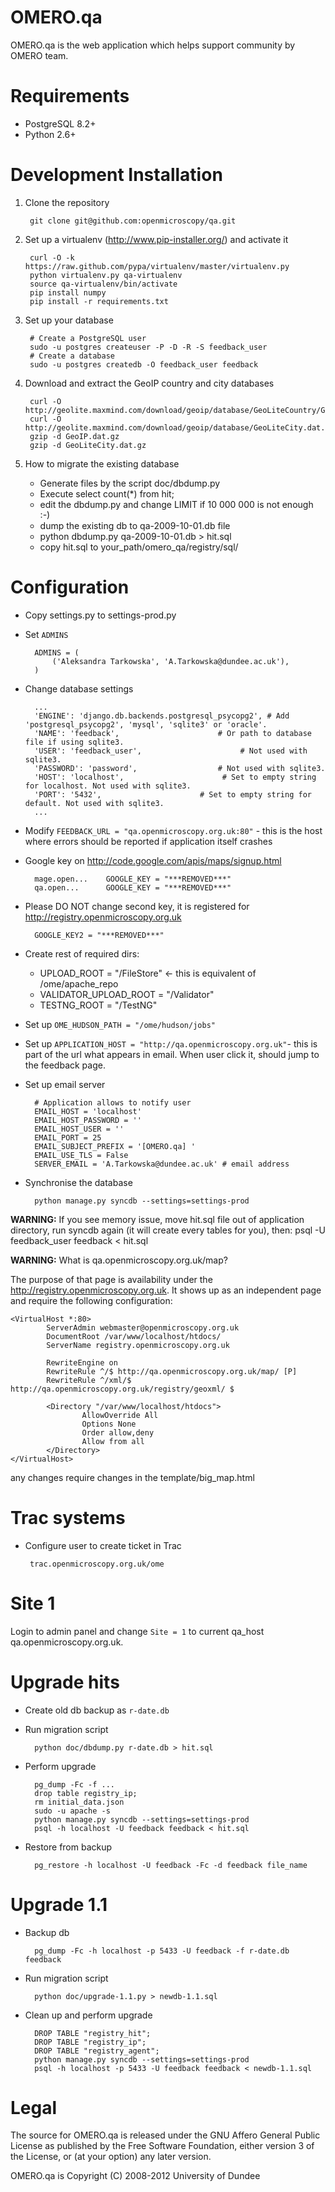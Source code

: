 OMERO.qa
========

OMERO.qa is the web application which helps support community by OMERO team.

Requirements
============

* PostgreSQL 8.2+
* Python 2.6+

Development Installation
========================

1. Clone the repository

        git clone git@github.com:openmicroscopy/qa.git

2. Set up a virtualenv (http://www.pip-installer.org/) and activate it

        curl -O -k https://raw.github.com/pypa/virtualenv/master/virtualenv.py
        python virtualenv.py qa-virtualenv
        source qa-virtualenv/bin/activate
        pip install numpy
        pip install -r requirements.txt

3. Set up your database

        # Create a PostgreSQL user
        sudo -u postgres createuser -P -D -R -S feedback_user
        # Create a database
        sudo -u postgres createdb -O feedback_user feedback

4. Download and extract the GeoIP country and city databases

        curl -O http://geolite.maxmind.com/download/geoip/database/GeoLiteCountry/GeoIP.dat.gz
        curl -O http://geolite.maxmind.com/download/geoip/database/GeoLiteCity.dat.gz
        gzip -d GeoIP.dat.gz
        gzip -d GeoLiteCity.dat.gz

5. How to migrate the existing database
    * Generate files by the script doc/dbdump.py
    * Execute select count(*) from hit;
    * edit the dbdump.py and change LIMIT if 10 000 000 is not enough :-)
    * dump the existing db to qa-2009-10-01.db file
    * python dbdump.py  qa-2009-10-01.db > hit.sql
    * copy hit.sql to your_path/omero_qa/registry/sql/

Configuration
=============

* Copy settings.py to settings-prod.py

* Set `ADMINS`

        ADMINS = (
            ('Aleksandra Tarkowska', 'A.Tarkowska@dundee.ac.uk'),
        )

* Change database settings

        ...
        'ENGINE': 'django.db.backends.postgresql_psycopg2', # Add 'postgresql_psycopg2', 'mysql', 'sqlite3' or 'oracle'.
        'NAME': 'feedback',                      # Or path to database file if using sqlite3.
        'USER': 'feedback_user',                      # Not used with sqlite3.
        'PASSWORD': 'password',                  # Not used with sqlite3.
        'HOST': 'localhost',                      # Set to empty string for localhost. Not used with sqlite3.
        'PORT': '5432',                      # Set to empty string for default. Not used with sqlite3.
        ...

* Modify `FEEDBACK_URL = "qa.openmicroscopy.org.uk:80"` - this is the host where errors should be reported if application itself crashes

* Google key on http://code.google.com/apis/maps/signup.html 

        mage.open...    GOOGLE_KEY = "***REMOVED***"
        qa.open...      GOOGLE_KEY = "***REMOVED***"

* Please DO NOT change second key, it is registered for http://registry.openmicroscopy.org.uk

        GOOGLE_KEY2 = "***REMOVED***"
    
* Create rest of required dirs:
    * UPLOAD_ROOT = "/FileStore" <- this is equivalent of /ome/apache_repo
    * VALIDATOR_UPLOAD_ROOT = "/Validator"
    * TESTNG_ROOT = "/TestNG"
 
* Set up `OME_HUDSON_PATH = "/ome/hudson/jobs"`

* Set up `APPLICATION_HOST = "http://qa.openmicroscopy.org.uk"`- this is part of the url what appears in email. When user click it, should jump to the feedback page.

* Set up email server
    
        # Application allows to notify user
        EMAIL_HOST = 'localhost'
        EMAIL_HOST_PASSWORD = ''
        EMAIL_HOST_USER = ''
        EMAIL_PORT = 25
        EMAIL_SUBJECT_PREFIX = '[OMERO.qa] '
        EMAIL_USE_TLS = False
        SERVER_EMAIL = 'A.Tarkowska@dundee.ac.uk' # email address

* Synchronise the database

        python manage.py syncdb --settings=settings-prod
    
__WARNING:__ If you see memory issue, move hit.sql file out of application directory, run syncdb again (it will create every tables for you), then:
psql -U feedback_user feedback < hit.sql

__WARNING:__ What is qa.openmicroscopy.org.uk/map?

The purpose of that page is availability under the http://registry.openmicroscopy.org.uk. It shows up as an independent page and require the following configuration:

    <VirtualHost *:80>
            ServerAdmin webmaster@openmicroscopy.org.uk
            DocumentRoot /var/www/localhost/htdocs/
            ServerName registry.openmicroscopy.org.uk

            RewriteEngine on
            RewriteRule ^/$ http://qa.openmicroscopy.org.uk/map/ [P]
            RewriteRule ^/xml/$ http://qa.openmicroscopy.org.uk/registry/geoxml/ $

            <Directory "/var/www/localhost/htdocs">
                    AllowOverride All
                    Options None
                    Order allow,deny
                    Allow from all
            </Directory>
    </VirtualHost>

any changes require changes in the template/big_map.html

Trac systems
============

 * Configure user to create ticket in Trac
 
        trac.openmicroscopy.org.uk/ome

Site 1
======

Login to admin panel and change `Site = 1` to current qa_host qa.openmicroscopy.org.uk.

Upgrade hits
============

* Create old db backup as `r-date.db`
* Run migration script

        python doc/dbdump.py r-date.db > hit.sql

* Perform upgrade
 
        pg_dump -Fc -f ...
        drop table registry_ip;
        rm initial_data.json
        sudo -u apache -s
        python manage.py syncdb --settings=settings-prod
        psql -h localhost -U feedback feedback < hit.sql

* Restore from backup

        pg_restore -h localhost -U feedback -Fc -d feedback file_name

Upgrade 1.1
===========

* Backup db

        pg_dump -Fc -h localhost -p 5433 -U feedback -f r-date.db feedback

* Run migration script

        python doc/upgrade-1.1.py > newdb-1.1.sql

* Clean up and perform upgrade

        DROP TABLE "registry_hit";
        DROP TABLE "registry_ip";
        DROP TABLE "registry_agent";
        python manage.py syncdb --settings=settings-prod
        psql -h localhost -p 5433 -U feedback feedback < newdb-1.1.sql

Legal
=====

The source for OMERO.qa is released under the GNU Affero General Public License as published by the Free Software Foundation, either version 3 of the License, or (at your option) any later version.

OMERO.qa is Copyright (C) 2008-2012 University of Dundee
